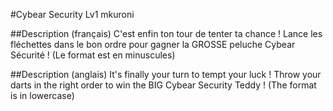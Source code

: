 #Cybear Security Lv1
mkuroni

##Description (français)
C'est enfin ton tour de tenter ta chance ! Lance les fléchettes dans le bon ordre pour gagner la GROSSE peluche Cybear Sécurité !
(Le format est en minuscules)

##Description (anglais)
It's finally your turn to tempt your luck ! Throw your darts in the right order to win the BIG Cybear Security Teddy !
(The format is in lowercase)
